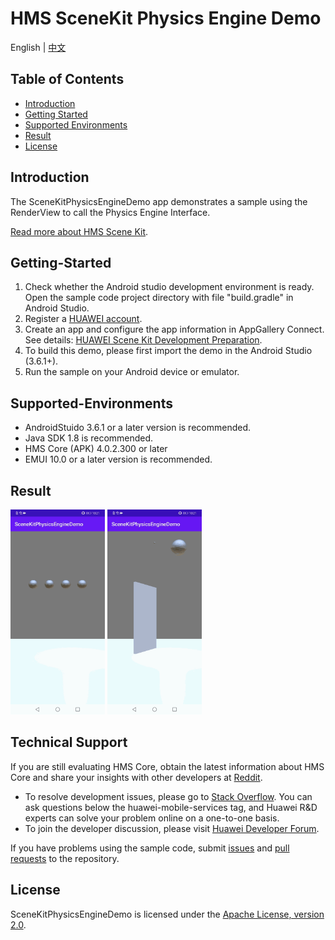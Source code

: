 # HMS SceneKit Physics Engine Demo
English | [中文](README_ZH.md)
## Table of Contents

* [Introduction](#introduction)
* [Getting Started](#getting-started)
* [Supported Environments](#supported-environments)
* [Result](#result)
* [License](#license)

## Introduction

The SceneKitPhysicsEngineDemo app demonstrates a sample using the RenderView to call the Physics Engine Interface.

[Read more about HMS Scene Kit](<https://developer.huawei.com/consumer/en/hms/huawei-scenekit>).

## Getting-Started

1. Check whether the Android studio development environment is ready. Open the sample code project directory with file "build.gradle" in Android Studio.
2. Register a [HUAWEI account](https://developer.huawei.com/consumer/en/).
3. Create an app and configure the app information in AppGallery Connect.
See details: [HUAWEI Scene Kit Development Preparation](https://developer.huawei.com/consumer/en/doc/development/graphics-Guides/dev-process-0000001064186384).
4. To build this demo, please first import the demo in the Android Studio (3.6.1+).
5. Run the sample on your Android device or emulator.

## Supported-Environments

* AndroidStuido 3.6.1 or a later version is recommended.
* Java SDK 1.8 is recommended.
* HMS Core (APK) 4.0.2.300 or later
* EMUI 10.0 or a later version is recommended.

## Result

<img src="SceneKitPhysicsEngineDemo/screenshot_1.gif" width = 30% height = 30%> <img src="SceneKitPhysicsEngineDemo/screenshot_2.gif" width = 30% height = 30%>

## Technical Support

If you are still evaluating HMS Core, obtain the latest information about HMS Core and share your insights with other developers at [Reddit](https://www.reddit.com/r/HuaweiDevelopers/.).

- To resolve development issues, please go to [Stack Overflow](https://stackoverflow.com/questions/tagged/huawei-mobile-services?tab=Votes). You can ask questions below the huawei-mobile-services tag, and Huawei R&D experts can solve your problem online on a one-to-one basis.
- To join the developer discussion, please visit [Huawei Developer Forum](https://forums.developer.huawei.com/forumPortal/en/forum/hms-core).

If you have problems using the sample code, submit [issues](https://github.com/HMS-Core/hms-scene-physics-engine-demo/issues) and [pull requests](https://github.com/HMS-Core/hms-scene-physics-engine-demo/pulls) to the repository.

## License

SceneKitPhysicsEngineDemo is licensed under the [Apache License, version 2.0](http://www.apache.org/licenses/LICENSE-2.0).

